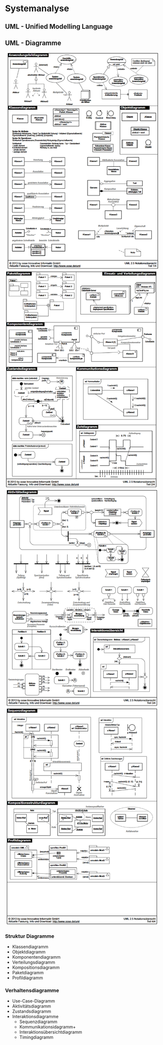 # Systemanalyse

## UML - Unified Modelling Language

## UML - Diagramme
[<img src="./img/UML_Notation-1.png">](./img/UML_Notation-1.png)
[<img src="./img/UML_Notation-2.png">](./img/UML_Notation-2.png)
[<img src="./img/UML_Notation-3.png">](./img/UML_Notation-3.png)
[<img src="./img/UML_Notation-4.png">](./img/UML_Notation-4.png)
### Struktur Diagramme
- Klassendiagramm
- Objektdiagramm
- Komponentendiagramm
- Verteilungsdiagramm
- Kompositionsdiagramm
- Paketdiagramm
- Profildiagramm

### Verhaltensdiagramme
- Use-Case-Diagramm
- Aktivitätsdiagramm
- Zustandsdiagramm
- Interaktionsdiagramme
    - Sequenzdiagramm
    - Kommunikationsidagramm+
    - Interaktionsübersichtdiagramm
    - Timingdiagramm